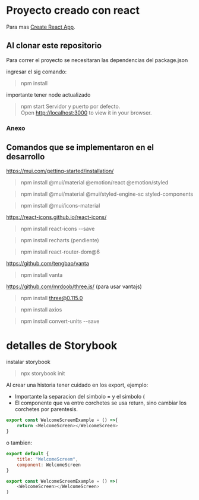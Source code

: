 # Proyecto creado con react

Para mas [Create React App](https://github.com/facebook/create-react-app).

## Al clonar este repositorio

Para correr el proyecto se necesitaran las dependencias del package.json

ingresar el sig comando:
>npm install

importante tener node actualizado

>npm start
Servidor y puerto por defecto.\
Open [http://localhost:3000](http://localhost:3000) to view it in your browser.

### Anexo

## Comandos que se implementaron en el desarrollo

https://mui.com/getting-started/installation/

>npm install @mui/material @emotion/react @emotion/styled

>npm install @mui/material @mui/styled-engine-sc styled-components

>npm install @mui/icons-material

https://react-icons.github.io/react-icons/

>npm install react-icons --save

>npm install recharts (pendiente)

>npm install react-router-dom@6

https://github.com/tengbao/vanta

>npm install vanta

https://github.com/mrdoob/three.js/ (para usar vantajs)

>npm install three@0.115.0

>npm install axios

>npm install convert-units --save

# detalles de Storybook

instalar storybook
>npx storybook init

Al crear una historia tener cuidado en los export, ejemplo:
- Importante la separacion del simbolo = y el simbolo (
- El componente que va entre corchetes se usa return, sino cambiar los corchetes por parentesis.

```javascript
export const WelcomeScreemExample = () =>{
    return <WelcomeScreen></WelcomeScreen>
}
```
o tambien:
```javascript
export default {
    title: "WelcomeScreem",
    component: WelcomeScreen
}

export const WelcomeScreemExample = () =>(
    <WelcomeScreen></WelcomeScreen>
)
```